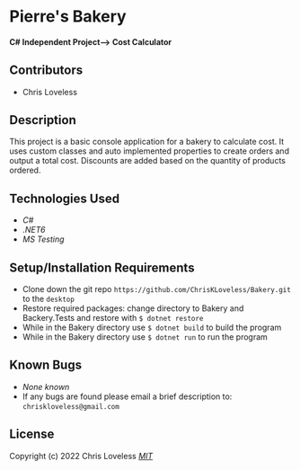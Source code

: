 # Pierre's Bakery

#### C# Independent Project--> Cost Calculator

## Contributors

* Chris Loveless

## Description
This project is a basic console application for a bakery to calculate cost. It uses custom classes and auto implemented properties to create orders and output a total cost. Discounts are added based on the quantity of products ordered.

## Technologies Used

* _C#_
* _.NET6_
* _MS Testing_

## Setup/Installation Requirements

* Clone down the git repo ```https://github.com/ChrisKLoveless/Bakery.git``` to the ```desktop```
* Restore required packages: change directory to Bakery and Backery.Tests and restore with ```$ dotnet restore```
* While in the Bakery directory use ```$ dotnet build``` to build the program
* While in the Bakery directory use ```$ dotnet run``` to run the program 

## Known Bugs

* _None known_
* If any bugs are found please email a brief description to: ```chriskloveless@gmail.com```

## License
Copyright (c) 2022 Chris Loveless
_[MIT](https://choosealicense.com/licenses/mit/)_